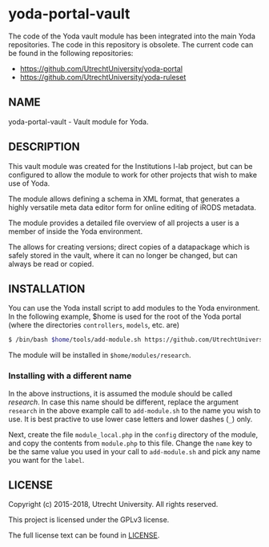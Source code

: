 yoda-portal-vault
====================

The code of the Yoda vault module has been integrated into the main Yoda repositories. The code in this repository is obsolete. The current code can be found in the following repositories:

- https://github.com/UtrechtUniversity/yoda-portal
- https://github.com/UtrechtUniversity/yoda-ruleset

NAME
----

yoda-portal-vault - Vault module for Yoda.

DESCRIPTION
---
This vault module was created for the Institutions I-lab project, but can be configured to allow the module to work for other projects that wish to make use of Yoda.

The module allows defining a schema in XML format, that generates a highly versatile meta data editor form for online editing of iRODS metadata.

The module provides a detailed file overview of all projects a user is a member of inside the Yoda environment.

The allows for creating versions; direct copies of a datapackage which is safely stored in the vault, where it can no longer be changed, but can always be read or copied.

INSTALLATION
------
You can use the Yoda install script to add modules to the Yoda environment.
In the following example, $home is used for the root of the Yoda portal (where the directories `controllers`, `models`, etc. are)
```sh
$ /bin/bash $home/tools/add-module.sh https://github.com/UtrechtUniversity/yoda-portal-research research
```
The module will be installed in `$home/modules/research`.

### Installing with a different name
In the above instructions, it is assumed the module should be called _research_. In case this name should be different, replace the argument `research` in the above example call to `add-module.sh` to the name you wish to use. It is best practive to use lower case letters and lower dashes (`_`) only.

Next, create the file `module_local.php` in the `config` directory of the module, and copy the contents from `module.php` to this file. Change the `name` key to be the same value you used in your call to `add-module.sh` and pick any name you want for the `label`.

LICENSE
-------
Copyright (c) 2015-2018, Utrecht University. All rights reserved.

This project is licensed under the GPLv3 license.

The full license text can be found in [LICENSE](LICENSE).
